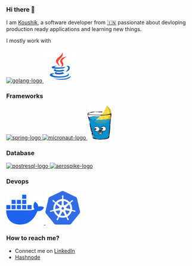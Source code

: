 ### Hi there 👋
I am [Koushik](https://www.linkedin.com/in/koushik-maharaj-2a540199/), a software developer from [🇮🇳](https://en.wikipedia.org/wiki/India) passionate about devloping production ready applications and learning new things.

I mostly work with
<p float="left">
    <a href="https://go.dev/" target="_blank">
        <img src="https://go.dev/blog/go-brand/Go-Logo/PNG/Go-Logo_Blue.png" alt="golang-logo" height="100"/>
    </a>
    <a href="https://www.java.com/en/" target="_blank">
        <img height="90" width="90" src="./assets/icons8-java-240.png" alt="java-coffee-cup-logo"/>
    </a>
</p>

### Frameworks
<p float="left">
    <a href="https://spring.io/" target="_blank">
        <img height="90" width="85" src="https://spring.io/img/spring.svg" alt="spring-logo"/>
    </a>
    <a href="https://micronaut.io/" target="_blank">
        <img src="https://objectcomputing.com/files/2716/2256/3799/micronaut_stacked_black.png" alt="micronaut-logo" height="85"/>
    </a>
    <a href="https://gin-gonic.com/" target="_blank">
        <img src="./assets/gin-gonic-logo.png" alt="gin-gonic-logo" height="90"/>
    </a>
</p>

### Database
<p float="left">
    <a href="https://www.postgresql.org/" target="_blank" >
        <img height="80" src="https://www.postgresql.org/media/img/about/press/elephant.png" alt="postresql-logo"/>
    </a>
    <a href="https://aerospike.com/" target="_blank">
        <img src="https://aerospike.com/wp-content/uploads/2021/05/Aerospike-logo-square-red.png" alt="aerospike-logo" height="80"/>
    </a>
</p>

### Devops
<p float="left">
    <a href="https://www.docker.com/" target="_blank" >
        <img height="80" src="./assets/docker-mark-blue.png" alt="docker-logo"/>
    </a>
    <a href="https://kubernetes.io/" target="_blank">
        <img src="./assets/k8s.png" alt="k8s-logo" height="90"/>
    </a>
</p>

### How to reach me?
- Connect me on [LinkedIn](https://www.linkedin.com/in/koushik-maharaj-2a540199/)
- [Hashnode](https://hashnode.com/@koushikmaharaj)
<!--
**KoushikMaharaj/KoushikMaharaj** is a ✨ _special_ ✨ repository because its `README.md` (this file) appears on your GitHub profile.

Here are some ideas to get you started:

- 🔭 I’m currently working on ...
- 🌱 I’m currently learning ...
- 👯 I’m looking to collaborate on ...
- 🤔 I’m looking for help with ...
- 💬 Ask me about ...
- 📫 How to reach me: ...
- 😄 Pronouns: ...
- ⚡ Fun fact: ...
-->
